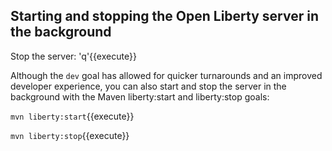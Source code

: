 ## Starting and stopping the Open Liberty server in the background 

Stop the server:
'q'{{execute}}

Although the `dev` goal has allowed for quicker turnarounds and an improved developer experience, you can also start and stop the server in the background with the Maven liberty:start and liberty:stop goals:

`mvn liberty:start`{{execute}}

`mvn liberty:stop`{{execute}}

